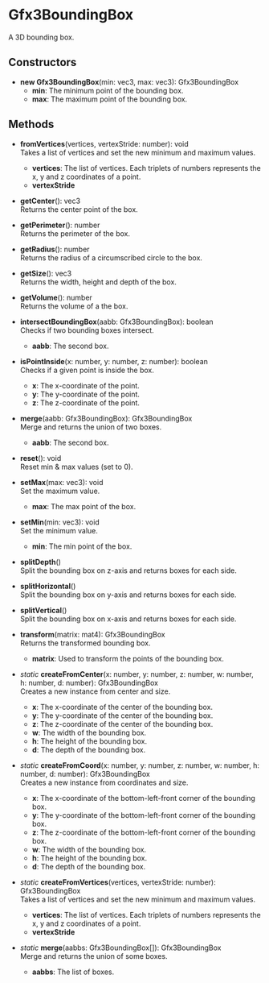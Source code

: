 # Gfx3BoundingBox

A 3D bounding box.
## Constructors
- **new Gfx3BoundingBox**(min: vec3, max: vec3): Gfx3BoundingBox   
   - **min**: The minimum point of the bounding box.
   - **max**: The maximum point of the bounding box.
## Methods
- **fromVertices**(vertices, vertexStride: number): void   
Takes a list of vertices and set the new minimum and maximum values.
   - **vertices**: The list of vertices. Each triplets of numbers represents the x, y and z coordinates of a point.
   - **vertexStride**

- **getCenter**(): vec3   
Returns the center point of the box.

- **getPerimeter**(): number   
Returns the perimeter of the box.

- **getRadius**(): number   
Returns the radius of a circumscribed circle to the box.

- **getSize**(): vec3   
Returns the width, height and depth of the box.

- **getVolume**(): number   
Returns the volume of a the box.

- **intersectBoundingBox**(aabb: Gfx3BoundingBox): boolean   
Checks if two bounding boxes intersect.
   - **aabb**: The second box.

- **isPointInside**(x: number, y: number, z: number): boolean   
Checks if a given point is inside the box.
   - **x**: The x-coordinate of the point.
   - **y**: The y-coordinate of the point.
   - **z**: The z-coordinate of the point.

- **merge**(aabb: Gfx3BoundingBox): Gfx3BoundingBox   
Merge and returns the union of two boxes.
   - **aabb**: The second box.

- **reset**(): void   
Reset min & max values (set to 0).

- **setMax**(max: vec3): void   
Set the maximum value.
   - **max**: The max point of the box.

- **setMin**(min: vec3): void   
Set the minimum value.
   - **min**: The min point of the box.

- **splitDepth**()   
Split the bounding box on z-axis and returns boxes for each side.

- **splitHorizontal**()   
Split the bounding box on y-axis and returns boxes for each side.

- **splitVertical**()   
Split the bounding box on x-axis and returns boxes for each side.

- **transform**(matrix: mat4): Gfx3BoundingBox   
Returns the transformed bounding box.
   - **matrix**: Used to transform the points of the bounding box.

- *static* **createFromCenter**(x: number, y: number, z: number, w: number, h: number, d: number): Gfx3BoundingBox   
Creates a new instance from center and size.
   - **x**: The x-coordinate of the center of the bounding box.
   - **y**: The y-coordinate of the center of the bounding box.
   - **z**: The z-coordinate of the center of the bounding box.
   - **w**: The width of the bounding box.
   - **h**: The height of the bounding box.
   - **d**: The depth of the bounding box.

- *static* **createFromCoord**(x: number, y: number, z: number, w: number, h: number, d: number): Gfx3BoundingBox   
Creates a new instance from coordinates and size.
   - **x**: The x-coordinate of the bottom-left-front corner of the bounding box.
   - **y**: The y-coordinate of the bottom-left-front corner of the bounding box.
   - **z**: The z-coordinate of the bottom-left-front corner of the bounding box.
   - **w**: The width of the bounding box.
   - **h**: The height of the bounding box.
   - **d**: The depth of the bounding box.

- *static* **createFromVertices**(vertices, vertexStride: number): Gfx3BoundingBox   
Takes a list of vertices and set the new minimum and maximum values.
   - **vertices**: The list of vertices. Each triplets of numbers represents the x, y and z coordinates of a point.
   - **vertexStride**

- *static* **merge**(aabbs: Gfx3BoundingBox[]): Gfx3BoundingBox   
Merge and returns the union of some boxes.
   - **aabbs**: The list of boxes.
